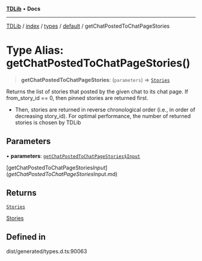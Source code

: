 [**TDLib**](../../../../../../README.md) • **Docs**

***

[TDLib](../../../../../../modules.md) / [index](../../../../../README.md) / [types](../../../README.md) / [default](../README.md) / getChatPostedToChatPageStories

# Type Alias: getChatPostedToChatPageStories()

> **getChatPostedToChatPageStories**: (`parameters`) => [`Stories`](Stories-1.md)

Returns the list of stories that posted by the given chat to its chat page. If from_story_id == 0, then pinned stories are returned first.

- Then, stories are returned in reverse chronological order (i.e., in order of decreasing story_id). For optimal performance, the number of returned stories is chosen by TDLib

## Parameters

• **parameters**: [`getChatPostedToChatPageStories$Input`](getChatPostedToChatPageStories$Input.md)

[getChatPostedToChatPageStories$Input](getChatPostedToChatPageStories$Input.md)

## Returns

[`Stories`](Stories-1.md)

[Stories](Stories-1.md)

## Defined in

dist/generated/types.d.ts:90063
